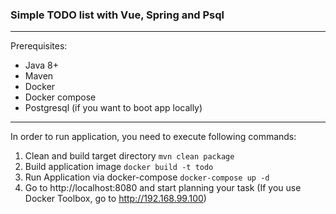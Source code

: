 ### **Simple TODO list with Vue, Spring and Psql**

_____________
Prerequisites:

- Java 8+
- Maven
- Docker 
- Docker compose
- Postgresql (if you want to boot app locally)
______________

In order to run application, you need to execute following commands:

1. Clean and build target directory `mvn clean package`
2. Build application image `docker build -t todo`
3. Run Application via docker-compose `docker-compose up -d`
4. Go to http://localhost:8080 and start planning your task (If you use Docker Toolbox, go to http://192.168.99.100)
